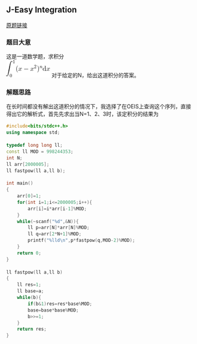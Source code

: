 ## J-Easy Integration
[原题链接][题目]

### 题目大意
这是一道数学题，求积分  
![积分](https://github.com/Harleylulu/Study/blob/master/picture/CodeCogsEqn.gif)
对于给定的N，给出这道积分的答案。

### 解题思路
在长时间都没有解出这道积分的情况下，我选择了在OEIS上查询这个序列，直接得出它的解析式，首先先求出当N=1、2、3时，该定积分的结果为

```cpp
#include<bits/stdc++.h>
using namespace std;

typedef long long ll;
const ll MOD = 998244353;
int N;
ll arr[2000005];
ll fastpow(ll a,ll b);

int main()
{
    arr[0]=1;
    for(int i=1;i<=2000005;i++){
        arr[i]=i*arr[i-1]%MOD;
    }
    while(~scanf("%d",&N)){
        ll p=arr[N]*arr[N]%MOD;
        ll q=arr[2*N+1]%MOD;
        printf("%lld\n",p*fastpow(q,MOD-2)%MOD);
    }
    return 0;
}

ll fastpow(ll a,ll b)
{
    ll res=1;
    ll base=a;
    while(b){
        if(b&1)res=res*base%MOD;
        base=base*base%MOD;
        b>>=1;
    }
    return res;
}
```

[题目]:https://ac.nowcoder.com/acm/contest/5666/J

